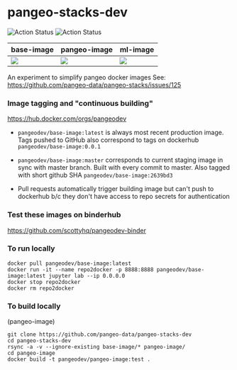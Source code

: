 # pangeo-stacks-dev

![Action Status](https://github.com/pangeo-data/pangeo-stacks-dev/workflows/Staging/badge.svg) ![Action Status](https://github.com/pangeo-data/pangeo-stacks-dev/workflows/Production/badge.svg)

| base-image | pangeo-image | ml-image |
|------------|--------------|----------|
| [![](https://images.microbadger.com/badges/image/pangeodev/base-image.svg)](https://microbadger.com/images/pangeodev/base-image "Get your own image badge on microbadger.com") |  [![](https://images.microbadger.com/badges/image/pangeodev/pangeo-image.svg)](https://microbadger.com/images/pangeodev/pangeo-image "Get your own image badge on microbadger.com") | [![](https://images.microbadger.com/badges/image/pangeodev/ml-image.svg)](https://microbadger.com/images/pangeodev/ml-image "Get your own image badge on microbadger.com") |

An experiment to simplify pangeo docker images
See: https://github.com/pangeo-data/pangeo-stacks/issues/125

### Image tagging and "continuous building"
https://hub.docker.com/orgs/pangeodev

* `pangeodev/base-image:latest` is always most recent production image. Tags pushed to GitHub also correspond to tags on dockerhub `pangeodev/base-image:0.0.1`

* `pangeodev/base-image:master` corresponds to current staging image in sync with master branch. Built with every commit to master. Also tagged with short github SHA `pangeodev/base-image:2639bd3`

* Pull requests automatically trigger building image but can't push to dockerhub b/c they don't have access to repo secrets for authentication


### Test these images on binderhub
https://github.com/scottyhq/pangeodev-binder

### To run locally
```
docker pull pangeodev/base-image:latest
docker run -it --name repo2docker -p 8888:8888 pangeodev/base-image:latest jupyter lab --ip 0.0.0.0
docker stop repo2docker
docker rm repo2docker
```

### To build locally
(pangeo-image)
```
git clone https://github.com/pangeo-data/pangeo-stacks-dev
cd pangeo-stacks-dev
rsync -a -v --ignore-existing base-image/* pangeo-image/
cd pangeo-image
docker build -t pangeodev/pangeo-image:test .
```
